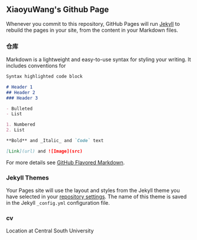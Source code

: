 ## XiaoyuWang's Github Page

Whenever you commit to this repository, GitHub Pages will run [Jekyll](https://jekyllrb.com/) to rebuild the pages in your site, from the content in your Markdown files.

### 仓库

Markdown is a lightweight and easy-to-use syntax for styling your writing. It includes conventions for

```markdown
Syntax highlighted code block

# Header 1
## Header 2
### Header 3

- Bulleted
- List

1. Numbered
2. List

**Bold** and _Italic_ and `Code` text

[Link](url) and ![Image](src)
```

For more details see [GitHub Flavored Markdown](https://guides.github.com/features/mastering-markdown/).

### Jekyll Themes

Your Pages site will use the layout and styles from the Jekyll theme you have selected in your [repository settings](https://github.com/XiaoyuWant/xiaoyuwang.github.io/settings). The name of this theme is saved in the Jekyll `_config.yml` configuration file.

### cv
Location at Central South University

